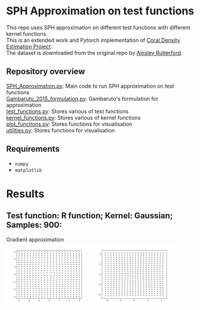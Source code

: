  
#  SPH Approximation on test functions
This repo uses SPH approximation on different test functions with different kernel functions.<br/>
This is an extended work and Pytorch implementation of [Coral Density Estimation Project](https://vilab.blogs.bristol.ac.uk/2021/01/analysis-of-coral-using-deep-learning/).<br/>
The dataset is downloaded from the original repo by [Ainsley Rutterford](https://github.com/ainsleyrutterford/deep-learning-coral-analysis/blob/master/README.md). 

## Repository overview
[SPH_Approximation.py](https://github.com/SimonZeng7108/SPH_approximation/blob/main/SPH_Approximation.py): Main code to run SPH approximation on test functions <br/>
[Gambaruto_2015_formulation.py](https://github.com/SimonZeng7108/SPH_approximation/blob/main/Gambaruto_2015_formulation.py): Gambaruto's formulation for approximation <br/>
[test_functions.py](https://github.com/SimonZeng7108/SPH_approximation/blob/main/test_functions.py): Stores various of test functions <br/>
[kernel_functions.py](https://github.com/SimonZeng7108/SPH_approximation/blob/main/kernel_functions.py): Stores various of kernel functions <br/>
[plot_functions.py](https://github.com/SimonZeng7108/SPH_approximation/blob/main/plot_functions.py): Stores functions for visualisation <br/>
[utilities.py](https://github.com/SimonZeng7108/SPH_approximation/blob/main/utilities.py): Stores functions for visualisation <br/>

## Requirements 
- `numpy`
- `matplotlib`


# Results
## Test function: R function; Kernel: Gaussian; Samples: 900:
Gradient approximation<br/>
<img src="https://github.com/SimonZeng7108/SPH_approximation/blob/main/results/r_function_gradient.png" width="224" height="168">
<img src="https://github.com/SimonZeng7108/SPH_approximation/blob/main/results/r_function_gradient_numerical.png" width="224" height="168"><br/>



